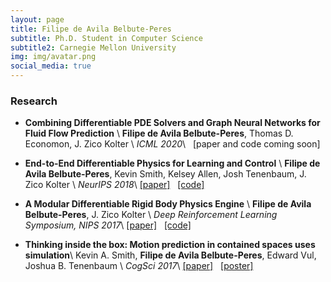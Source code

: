 ```yaml
---
layout: page
title: Filipe de Avila Belbute-Peres
subtitle: Ph.D. Student in Computer Science
subtitle2: Carnegie Mellon University
img: img/avatar.png
social_media: true
---
```


### Research

* __Combining Differentiable PDE Solvers and Graph Neural Networks for Fluid Flow Prediction__ \\
__Filipe de Avila Belbute-Peres__, Thomas D. Economon, J. Zico Kolter \\
_ICML 2020_\\
&nbsp; 
[paper and code coming soon]


* __End-to-End Differentiable Physics for Learning and Control__ \\
__Filipe de Avila Belbute-Peres__, Kevin Smith, Kelsey Allen, Josh Tenenbaum, J. Zico Kolter \\
_NeurIPS 2018_\\
<a href="http://papers.nips.cc/paper/7948-end-to-end-differentiable-physics-for-learning-and-control" target="_blank">[paper]</a>
&nbsp; 
<a href="https://github.com/locuslab/lcp-physics" target="_blank">[code]</a>


* __A Modular Differentiable Rigid Body Physics Engine__ \\
__Filipe de Avila Belbute-Peres__, J. Zico Kolter \\
_Deep Reinforcement Learning Symposium, NIPS 2017_\\
<a href="https://drive.google.com/open?id=1K8t4gQExFXbuG4F9Zd2_30Y5wtpdEST7" target="_blank">[paper]</a>
&nbsp; 
<a href="https://github.com/locuslab/lcp-physics" target="_blank">[code]</a>


* __Thinking inside the box: Motion prediction in contained spaces uses simulation__\\
 Kevin A. Smith, __Filipe de Avila Belbute-Peres__, Edward Vul, Joshua B. Tenenbaum \\
 _CogSci 2017_\\
<a href="http://scripts.mit.edu/~k2smith/publications/Smith_CogSci_Topology.pdf" target="_blank">[paper]</a>
&nbsp; 
<a href="http://www.mit.edu/~k2smith/posters/Poster_Topology.pdf" target="_blank">[poster]</a>
